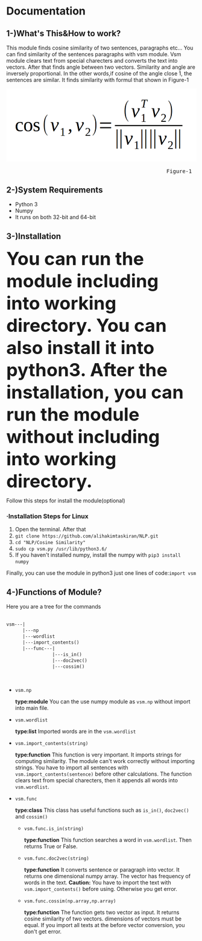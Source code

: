 <h1>Documentation</h1>
<h2>1-)What's This&How to work?</h2>
<p>  This module finds cosine similarity of two sentences, paragraphs etc... You can find similarity of the sentences paragraphs with vsm module. Vsm module clears text from special charecters and converts the text into vectors. After that finds angle between two vectors. Similarity and angle are inversely proportional. In the other words,if cosine of the angle close 1, the sentences are similar. It finds similarity with formul that shown in Figure-1</p>
<img src="https://raw.githubusercontent.com/alihakimtaskiran/NLP/master/formula.png">
<center><pre>                                                 Figure-1</pre></center>
<h2>2-)System Requirements</h2>
<ul>
  <li>Python 3</li>
  <li>Numpy</li>
  <li>It runs on both 32-bit and 64-bit</li>
</ul>
<h2>3-)Installation</h2>

<font size="7"><b><p>  You can run the module including into working directory. 
You can also install it into python3. After the installation, you can run the module without including into working directory.</p></b></font>
Follow this steps for install the module(optional)
<h3>·Installation Steps for Linux</h3>
<ol>
  <li>Open the terminal. After that</li>
  <li><code>git clone https://github.com/alihakimtaskiran/NLP.git</code></li>
  <li><code>cd "NLP/Cosine Similarity"</code></li>
  <li><code>sudo cp vsm.py /usr/lib/python3.6/</code></li>
  <li>If you haven't installed numpy, install the numpy with <code>pip3 install numpy</code></li>
 </ol>
<p>Finally, you can use the module in python3 just one lines of code:<code>import vsm</code></p>
<h2>4-)Functions of Module?</h2>
<p>  Here you are a tree for the commands</p>
<pre>
<code>
vsm---|
      |---np
      |---wordlist
      |---import_contents()
      |---func---|
                 |---is_in()
                 |---doc2vec()
                 |---cossim()
  
</code>
</pre>
<ul>
  <li><code>vsm.np</code><p><b> type:module</b> You can the use numpy module as <code>vsm.np</code> without import into main file.</p></li>
  <li><code>vsm.wordlist</code><p><b> type:list</b> Imported words are in the <code>vsm.wordlist</code></p></li>
  <li><code>vsm.import_contents(string)</code><p><b> type:function</b> This function is very important. It imports strings for computing similarity. The module can't work correctly without importing strings. You have to import all sentences with <code>vsm.import_contents(sentence)</code> before other calculations. The function clears text from special charecters, then it appends all words into <code>vsm.wordlist</code>. </pr</li>
  <li><code>vsm.func</code><p><b>type:class</b> This class has useful functions such as <code>is_in()</code>, <code>doc2vec()</code> and <code>cossim()</code></p>
  <ul>
    <li><code>vsm.func.is_in(string)</code><p><b>type:function</b> This function searches a word in <code>vsm.wordlist</code>. Then returns True or False.</p></li>
    <li><code>vsm.func.doc2vec(string)</code><p><b>type:function</b> It converts sentence or paragraph into vector. It returns one dimensional numpy array. The vector has frequency of words in the text. <b>Caution:</b> You have to import the text with <code>vsm.import_contents()</code> before using. Otherwise you get error.</p></li>
    <li><code>vsm.func.cossim(np.array,np.array)</code><p> <b>type:function</b> The function gets two vector as input. It returns cosine similarity of two vectors. dimensions of vectors must be equal. If you import all texts at the before vector conversion, you don't get error.</p></li>
  </ul>
  </li>
<ul>
